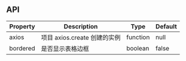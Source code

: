 ## API

| Property | Description                  | Type     | Default |
| -------- | ---------------------------- | -------- | ------- |
| axios    | 项目 axios.create 创建的实例 | function | null    |
| bordered | 是否显示表格边框             | boolean  | false   |
